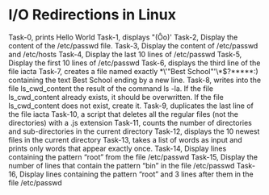 # I/O Redirections in Linux
Task-0, prints Hello World
Task-1, displays "(Ôo)'
Task-2, Display the content of the /etc/passwd file. 
Task-3, Display the content of /etc/passwd and /etc/hosts
Task-4, Display the last 10 lines of /etc/passwd
Task-5, Display the first 10 lines of /etc/passwd
Task-6, displays the third line of the file iacta
Task-7,  creates a file named exactly \*\\'"Best School"\'\\*$\?\*\*\*\*\*:) containing the text Best School ending by a new line.
Task-8, writes into the file ls_cwd_content the result of the command ls -la. If the file ls_cwd_content already exists, it should be overwritten. If the file ls_cwd_content does not exist, create it.
Task-9, duplicates the last line of the file iacta
Task-10,  a script that deletes all the regular files (not the directories) with a .js extension
Task-11,  counts the number of directories and sub-directories in the current directory
Task-12, displays the 10 newest files in the current directory
Task-13,  takes a list of words as input and prints only words that appear exactly once.
Task-14, Display lines containing the pattern “root” from the file /etc/passwd
Task-15, Display the number of lines that contain the pattern “bin” in the file /etc/passwd
Task-16, Display lines containing the pattern “root” and 3 lines after them in the file /etc/passwd
